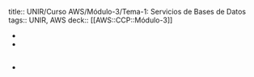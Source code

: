 title:: UNIR/Curso AWS/Módulo-3/Tema-1: Servicios de Bases de Datos
tags:: UNIR, AWS
deck:: [[AWS::CCP::Módulo-3]]

-
-
- ##